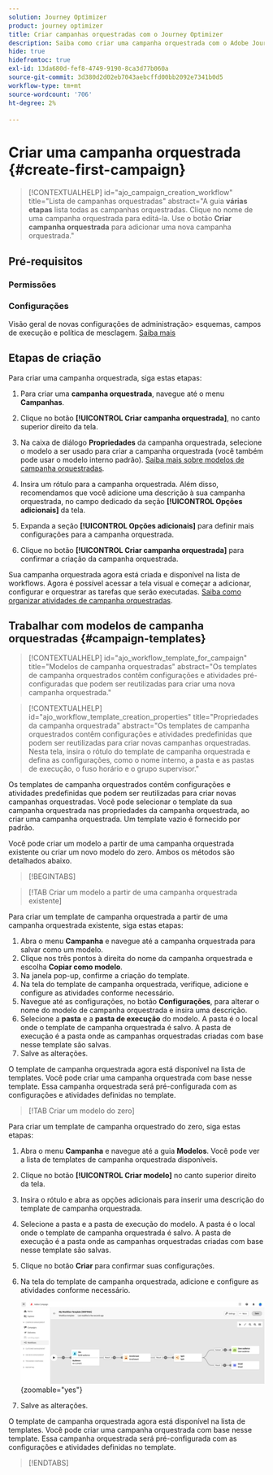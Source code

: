 ```yaml
---
solution: Journey Optimizer
product: journey optimizer
title: Criar campanhas orquestradas com o Journey Optimizer
description: Saiba como criar uma campanha orquestrada com o Adobe Journey Optimizer
hide: true
hidefromtoc: true
exl-id: 13da680d-fef8-4749-9190-8ca3d77b060a
source-git-commit: 3d380d2d02eb7043aebcffd00bb2092e7341b0d5
workflow-type: tm+mt
source-wordcount: '706'
ht-degree: 2%

---
```


# Criar uma campanha orquestrada {#create-first-campaign}

>[!CONTEXTUALHELP]
>id="ajo_campaign_creation_workflow"
>title="Lista de campanhas orquestradas"
>abstract="A guia **várias etapas** lista todas as campanhas orquestradas. Clique no nome de uma campanha orquestrada para editá-la. Use o botão **Criar campanha orquestrada** para adicionar uma nova campanha orquestrada."

## Pré-requisitos

### Permissões

### Configurações

Visão geral de novas configurações de administração> esquemas, campos de execução e política de mesclagem. [Saiba mais](ms-schemas.md)


## Etapas de criação

Para criar uma campanha orquestrada, siga estas etapas:

1. Para criar uma **campanha orquestrada**, navegue até o menu **Campanhas**.

1. Clique no botão **[!UICONTROL Criar campanha orquestrada]**, no canto superior direito da tela.

1. Na caixa de diálogo **Propriedades** da campanha orquestrada, selecione o modelo a ser usado para criar a campanha orquestrada (você também pode usar o modelo interno padrão). [Saiba mais sobre modelos de campanha orquestradas](#campaign-templates).

1. Insira um rótulo para a campanha orquestrada. Além disso, recomendamos que você adicione uma descrição à sua campanha orquestrada, no campo dedicado da seção **[!UICONTROL Opções adicionais]** da tela.

1. Expanda a seção **[!UICONTROL Opções adicionais]** para definir mais configurações para a campanha orquestrada.

1. Clique no botão **[!UICONTROL Criar campanha orquestrada]** para confirmar a criação da campanha orquestrada.

Sua campanha orquestrada agora está criada e disponível na lista de workflows. Agora é possível acessar a tela visual e começar a adicionar, configurar e orquestrar as tarefas que serão executadas. [Saiba como organizar atividades de campanha orquestradas](orchestrate-activities.md).

## Trabalhar com modelos de campanha orquestradas {#campaign-templates}

>[!CONTEXTUALHELP]
>id="ajo_workflow_template_for_campaign"
>title="Modelos de campanha orquestradas"
>abstract="Os templates de campanha orquestrados contêm configurações e atividades pré-configuradas que podem ser reutilizadas para criar uma nova campanha orquestrada."

>[!CONTEXTUALHELP]
>id="ajo_workflow_template_creation_properties"
>title="Propriedades da campanha orquestrada"
>abstract="Os templates de campanha orquestrados contêm configurações e atividades predefinidas que podem ser reutilizadas para criar novas campanhas orquestradas. Nesta tela, insira o rótulo do template de campanha orquestrada e defina as configurações, como o nome interno, a pasta e as pastas de execução, o fuso horário e o grupo supervisor."

Os templates de campanha orquestrados contêm configurações e atividades predefinidas que podem ser reutilizadas para criar novas campanhas orquestradas. Você pode selecionar o template da sua campanha orquestrada nas propriedades da campanha orquestrada, ao criar uma campanha orquestrada. Um template vazio é fornecido por padrão.

Você pode criar um modelo a partir de uma campanha orquestrada existente ou criar um novo modelo do zero. Ambos os métodos são detalhados abaixo.

>[!BEGINTABS]

>[!TAB Criar um modelo a partir de uma campanha orquestrada existente]

Para criar um template de campanha orquestrada a partir de uma campanha orquestrada existente, siga estas etapas:

1. Abra o menu **Campanha** e navegue até a campanha orquestrada para salvar como um modelo.
1. Clique nos três pontos à direita do nome da campanha orquestrada e escolha **Copiar como modelo**.
1. Na janela pop-up, confirme a criação do template.
1. Na tela do template de campanha orquestrada, verifique, adicione e configure as atividades conforme necessário.
1. Navegue até as configurações, no botão **Configurações**, para alterar o nome do modelo de campanha orquestrada e insira uma descrição.
1. Selecione a **pasta** e a **pasta de execução** do modelo. A pasta é o local onde o template de campanha orquestrada é salvo. A pasta de execução é a pasta onde as campanhas orquestradas criadas com base nesse template são salvas.
1. Salve as alterações.

O template de campanha orquestrada agora está disponível na lista de templates. Você pode criar uma campanha orquestrada com base nesse template. Essa campanha orquestrada será pré-configurada com as configurações e atividades definidas no template.


>[!TAB Criar um modelo do zero]


Para criar um template de campanha orquestrado do zero, siga estas etapas:

1. Abra o menu **Campanha** e navegue até a guia **Modelos**. Você pode ver a lista de templates de campanha orquestrada disponíveis.
1. Clique no botão **[!UICONTROL Criar modelo]** no canto superior direito da tela.
1. Insira o rótulo e abra as opções adicionais para inserir uma descrição do template de campanha orquestrada.
1. Selecione a pasta e a pasta de execução do modelo. A pasta é o local onde o template de campanha orquestrada é salvo. A pasta de execução é a pasta onde as campanhas orquestradas criadas com base nesse template são salvas.
1. Clique no botão **Criar** para confirmar suas configurações.
1. Na tela do template de campanha orquestrada, adicione e configure as atividades conforme necessário.

   ![](assets/wf-template-activities.png){zoomable="yes"}

1. Salve as alterações.

O template de campanha orquestrada agora está disponível na lista de templates. Você pode criar uma campanha orquestrada com base nesse template. Essa campanha orquestrada será pré-configurada com as configurações e atividades definidas no template.

>[!ENDTABS]
